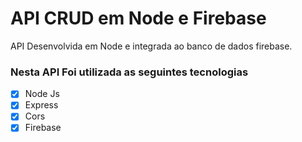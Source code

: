 <h1>API CRUD em Node e Firebase</h1>

<p>API Desenvolvida em Node e integrada ao banco de dados firebase.</p>

<h3>Nesta API Foi utilizada as seguintes tecnologias</h3>

- [x] Node Js
- [x] Express
- [x] Cors
- [x] Firebase   
